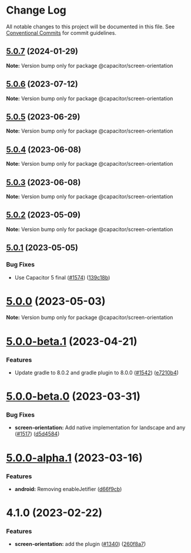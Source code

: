 # Change Log

All notable changes to this project will be documented in this file.
See [Conventional Commits](https://conventionalcommits.org) for commit guidelines.

## [5.0.7](https://github.com/ionic-team/capacitor-plugins/compare/@capacitor/screen-orientation@5.0.6...@capacitor/screen-orientation@5.0.7) (2024-01-29)

**Note:** Version bump only for package @capacitor/screen-orientation

## [5.0.6](https://github.com/ionic-team/capacitor-plugins/compare/@capacitor/screen-orientation@5.0.5...@capacitor/screen-orientation@5.0.6) (2023-07-12)

**Note:** Version bump only for package @capacitor/screen-orientation

## [5.0.5](https://github.com/ionic-team/capacitor-plugins/compare/@capacitor/screen-orientation@5.0.4...@capacitor/screen-orientation@5.0.5) (2023-06-29)

**Note:** Version bump only for package @capacitor/screen-orientation

## [5.0.4](https://github.com/ionic-team/capacitor-plugins/compare/@capacitor/screen-orientation@5.0.3...@capacitor/screen-orientation@5.0.4) (2023-06-08)

**Note:** Version bump only for package @capacitor/screen-orientation

## [5.0.3](https://github.com/ionic-team/capacitor-plugins/compare/@capacitor/screen-orientation@5.0.2...@capacitor/screen-orientation@5.0.3) (2023-06-08)

**Note:** Version bump only for package @capacitor/screen-orientation

## [5.0.2](https://github.com/ionic-team/capacitor-plugins/compare/@capacitor/screen-orientation@5.0.1...@capacitor/screen-orientation@5.0.2) (2023-05-09)

**Note:** Version bump only for package @capacitor/screen-orientation

## [5.0.1](https://github.com/ionic-team/capacitor-plugins/compare/@capacitor/screen-orientation@5.0.0...@capacitor/screen-orientation@5.0.1) (2023-05-05)

### Bug Fixes

- Use Capacitor 5 final ([#1574](https://github.com/ionic-team/capacitor-plugins/issues/1574)) ([139c18b](https://github.com/ionic-team/capacitor-plugins/commit/139c18b86a11d31246e952d1a74335ff8ce5dbc2))

# [5.0.0](https://github.com/ionic-team/capacitor-plugins/compare/@capacitor/screen-orientation@5.0.0-beta.1...@capacitor/screen-orientation@5.0.0) (2023-05-03)

**Note:** Version bump only for package @capacitor/screen-orientation

# [5.0.0-beta.1](https://github.com/ionic-team/capacitor-plugins/compare/@capacitor/screen-orientation@5.0.0-beta.0...@capacitor/screen-orientation@5.0.0-beta.1) (2023-04-21)

### Features

- Update gradle to 8.0.2 and gradle plugin to 8.0.0 ([#1542](https://github.com/ionic-team/capacitor-plugins/issues/1542)) ([e7210b4](https://github.com/ionic-team/capacitor-plugins/commit/e7210b47867644f5983e37acdbf0247214ec232d))

# [5.0.0-beta.0](https://github.com/ionic-team/capacitor-plugins/compare/@capacitor/screen-orientation@5.0.0-alpha.1...@capacitor/screen-orientation@5.0.0-beta.0) (2023-03-31)

### Bug Fixes

- **screen-orientation:** Add native implementation for landscape and any ([#1517](https://github.com/ionic-team/capacitor-plugins/issues/1517)) ([d5d4584](https://github.com/ionic-team/capacitor-plugins/commit/d5d4584a2f2f17ea80fd6d6139991ecc6edbd4c8))

# [5.0.0-alpha.1](https://github.com/ionic-team/capacitor-plugins/compare/@capacitor/screen-orientation@4.1.0...@capacitor/screen-orientation@5.0.0-alpha.1) (2023-03-16)

### Features

- **android:** Removing enableJetifier ([d66f9cb](https://github.com/ionic-team/capacitor-plugins/commit/d66f9cbd9da7e3b1d8c64ca6a5b45156867d4a04))

# 4.1.0 (2023-02-22)

### Features

- **screen-orientation:** add the plugin ([#1340](https://github.com/ionic-team/capacitor-plugins/issues/1340)) ([260f8a7](https://github.com/ionic-team/capacitor-plugins/commit/260f8a79c8363b71ffdb5ace20727e540f2d0520))
